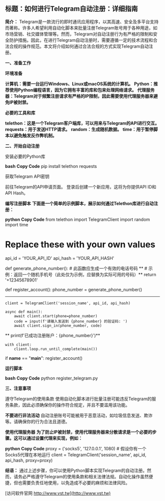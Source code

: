 ## **标题：如何进行Telegram自动注册：详细指南**

**简介：**
Telegram是一款流行的即时通讯应用程序，以其高速、安全及多平台支持而著称。许多人希望利用自动化脚本来批量注册Telegram账号用于各种用途，如市场营销、社交媒体管理等。然而，Telegram对自动注册行为有严格的限制和安全防护措施。因此，在进行Telegram自动注册时，需要遵循一定的技术流程和合法合规的操作规范。本文将介绍如何通过合法合规的方式实现Telegram自动注册。

**一、准备工作**

**环境准备**

**计算机：需要一台运行Windows、Linux或macOS系统的计算机。**
**Python：推荐使用Python编程语言，因为它拥有丰富的库和包来处理网络请求。**
**代理服务器：Telegram对于频繁注册请求有严格的IP限制，因此需要使用代理服务器来避免IP被封禁。**

**必要的工具和库**

**telethon：这是一个Telegram客户端库，可以用来与Telegram的API进行交互。**
**requests：用于发送HTTP请求。**
**random：生成随机数据。**
**time：用于暂停脚本以避免触发反作弊机制。**

**二、开始自动注册**

安装必要的Python库

**bash**
**Copy Code**
pip install telethon requests


获取Telegram API密钥

前往Telegram的API申请页面。
登录后创建一个新应用，这将为你提供API ID和API Hash。

**编写注册脚本**
**下面是一个简单的示例脚本，展示如何通过Telethon库进行自动注册：**

**python**
**Copy Code**
from telethon import TelegramClient
import random
import time

# Replace these with your own values
api_id = 'YOUR_API_ID'
api_hash = 'YOUR_API_HASH'

def generate_phone_number():
    # 此函数应生成一个有效的电话号码
**    # 示例：返回一个随机手机号（此处仅为示例，应替换为实际可用的号码）**
    return '+12345678901'

def register_account():
    phone_number = generate_phone_number()
**    **
    client = TelegramClient('session_name', api_id, api_hash)

    async def main():
        await client.start(phone=phone_number)
        code = input(f'请输入发送到 {phone_number} 的验证码: ')
        await client.sign_in(phone_number, code)

**        print(f'已成功注册账户：{phone_number}')**

    with client:
        client.loop.run_until_complete(main())

if __name__ == "__main__":
    register_account()


**运行脚本**

**bash**
**Copy Code**
python register_telegram.py


**三、注意事项**

遵守Telegram的使用条款
使用自动化脚本进行批量注册可能违反Telegram的服务条款，因此必须确保你的操作符合规定，并且不要滥用该功能。

**不要进行非法活动**
自动注册账号可能被用于恶意活动，如垃圾信息发送、欺诈等。请确保你的行为合法且道德。

**使用代理服务器**
**为了防止IP被封禁，使用代理服务器来分散请求是一个必要的步骤。这可以通过设置代理来实现，例如：**

**python**
**Copy Code**
proxy = ('socks5', '127.0.0.1', 1080)  # 假设你有一个Socks5代理在本地运行
client = TelegramClient('session_name', api_id, api_hash, proxy=proxy)


**结语：**
通过上述步骤，你可以使用Python脚本实现Telegram的自动注册。然而，请务必严格遵守Telegram的使用条款和相关法律法规。自动化操作虽然便捷，但也需要负责任地使用，以免造成不必要的麻烦和法律风险。


[访问软件官网 http://www.vst.tw](http://www.vst.tw)
